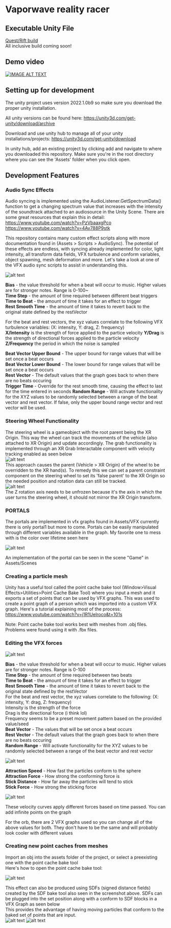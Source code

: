 

# Vaporwave reality racer

## Executable Unity File  

[Quest/Rift build](https://drive.google.com/file/d/1BKcVG8Xd9SAIaCzWDZ2GhODQ_494dIKE/view?usp=sharing)  
All inclusive build coming soon!

## Demo video  
[![IMAGE ALT TEXT](http://img.youtube.com/vi/0yUaF6ypi7c/0.jpg)](https://www.youtube.com/watch?v=lpeKNhJLlEc)

## Setting up for development
The unity project uses version 2022.1.0b9 so make sure you download the proper unity installation.

All unity versions can be found here:
https://unity3d.com/get-unity/download/archive

Download and use unity hub to manage all of your unity installations/projects:
https://unity3d.com/get-unity/download

In unity hub, add an existing project by clicking add and navigate to where you downloaded this repository. Make sure you're in the root directory where you can see the 'Assets' folder when you click open.

## Development Features

### Audio Sync Effects

Audio syncing is implemented using the AudioListener.GetSpectrumData() function to get a changing spectrum value that increases with the intensity of the soundtrack attached to an audiosource in the Unity Scene. There are some great resources that explain this in detail:  
https://www.youtube.com/watch?v=PzVbaaxgPco  
https://www.youtube.com/watch?v=4Av788P9stk  

This repository contains many custom effect scripts along with more documentation found in (Assets > Scripts > AudioSync). The potential of these effects are endless, with syncing already implemented for color, light intensity, all transform data fields, VFX turbulence and conform variables, object spawning, mesh deformation and more. Let's take a look at one of the VFX audio sync scripts to assist in understanding this.

![alt text](https://github.com/TeamSally/SallyProject/blob/master/images/vfxtest2.png)

**Bias** - the value threshold for when a beat will occur to music. Higher values are for stronger notes. Range is 0-100~  
**Time Step** - the amount of time required between different beat triggers  
**Time to Beat** - the amount of time it takes for an effect to trigger  
**Rest Smooth Time** - the amount of time it takes to revert back to the original state defined by the restVector  

For the beat and rest vectors, the xyz values correlate to the following VFX turbulence variables: (X: intensity, Y: drag, Z: frequency)  
**X/Intensity** is the strength of force applied to the partice velocity
**Y/Drag** is the strength of directional forces applied to the particle velocity
**Z/Frequency** the period in which the noise is sampled
  
**Beat Vector Upper Bound** - The upper bound for range values that will be set once a beat occurs  
**Beat Vector Lower Bound** - The lower bound for range values that will be set once a beat occurs  
**Rest Vector** - The default values that the graph goes back to when there are no beats occuring  
**Trigger Time** - Override for the rest smooth time, causing the effect to last for the time entered in seconds
**Random Range** - Will activate functionality for the XYZ values to be randomly selected between a range of the beat vector and rest vector. If false, only the upper bound range vector and rest vector will be used.


### Steering Wheel Functionality  

The steering wheel is a gameobject with the root parent being the XR Origin. This way the wheel can track the movements of the vehicle (also attached to XR Origin) and update accordingly. The grab functionality is implemented through an XR Grab Interactable component with velocity tracking enabled as seen below  
![alt text](https://github.com/logandauria/Vaporwave-Reality-Racer/blob/master/images/XRGrabInteractable.png?raw=true)  
This approach causes the parent (Vehicle > XR Origin) of the wheel to be overridden to the XR hand(s). To remedy this we can set a parent constraint component on the steering wheel to set its 'false parent' to the XR Origin so the needed position and rotation data can still be tracked.  
![alt text](https://github.com/logandauria/Vaporwave-Reality-Racer/blob/master/images/ParentConstraint.png?raw=true)  
The Z rotation axis needs to be unfrozen because it's the axis in which the user turns the steering wheel, it should not mirror the XR Origin transform.  

### PORTALS

The portals are implemented in vfx graphs found in Assets/VFX
currently there is only portal1 but more to come.
Portals can be easily manipulated through different variables available in the graph.
My favorite one to mess with is the color over lifetime seen here

![alt text](https://github.com/logandauria/Vaporwave-Reality-Racer/blob/master/images/portal_colorlifetime.png?raw=true)

An implementation of the portal can be seen in the scene "Game" in Assets/Scenes

### Creating a particle mesh
Unity has a useful tool called the point cache bake tool (Window>Visual Effects>Utilities>Point Cache Bake Tool) where you input a mesh and it exports a set of points that can be used by VFX graphs.
This was used to create a point graph of a person which was imported into a custom VFX graph.
Here's a tutorial explaining most of the process: https://www.youtube.com/watch?v=j1R1Uelroco&t=101s

Note: Point cache bake tool works best with meshes from .obj files. Problems were found using it with .fbx files.

### Editing the VFX forces

![alt text](https://github.com/TeamSally/SallyProject/blob/master/images/vfxtest2.png)

**Bias** - the value threshold for when a beat will occur to music. Higher values are for stronger notes. Range is 0-100  
**Time Step** - the amount of time required between two beats  
**Time to Beat** - the amount of time it takes for an effect to trigger  
**Rest Smooth Time** - the amount of time it takes to revert back to the original state defined by the restVector  
For the beat and rest vector, the xyz values correlate to the following: (X: intensity, Y: drag, Z: frequency)  
Intensity is the strength of the force  
Drag is the directional force (i think lol)  
Frequency seems to be a preset movement pattern based on the provided value/seed  
**Beat Vector** - The values that will be set once a beat occurs  
**Rest Vector** - The default values that the graph goes back to when there are no beats occuring  
**Random Range** - Will activate functionality for the XYZ values to be randomly selected between a range of the beat vector and rest vector  
  
  
![alt text](https://github.com/TeamSally/SallyProject/blob/master/images/vfxsphereconform.png)  
  
**Attraction Speed** - How fast the particles conform to the sphere  
**Attraction Force** - How strong the conforming force is  
**Stick Distance** - How far away the particles will tend to stick  
**Stick Force** - How strong the sticking force  


![alt text](https://github.com/TeamSally/SallyProject/blob/master/images/vfxvelocitycurves.png)

These velocity curves apply different forces based on time passed. You can add infinite points on the graph
  
For the orb, there are 2 VFX graphs used so you can change all of the above values for both. They don't have to be the same and will probably look cooler with different values


### Creating new point caches from meshes

Import an obj into the assets folder of the project, or select a preexisting one with the point cache bake tool  
Here's how to open the point cache bake tool:

![alt text](https://github.com/TeamSally/SallyProject/blob/master/images/pointcache.png?raw=true)

This effect can also be produced using SDFs (signed distance fields) created by the SDF bake tool also seen in the screenshot above. SDFs can be plugged into the set position along with a conform to SDF blocks in a VFX Graph as seen below  
This provides the advantage of having moving particles that conform to the baked set of points that are input.   
![alt text](https://github.com/logandauria/Vaporwave-Reality-Racer/blob/master/images/SDFVFX2.png?raw=true)
![alt text](https://github.com/logandauria/Vaporwave-Reality-Racer/blob/master/images/SDFVFX1.png?raw=true)


